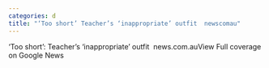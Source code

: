 ```yaml
---
categories: d
title: "‘Too short’ Teacher’s ‘inappropriate’ outfit  newscomau"
---
```

‘Too short’: Teacher’s ‘inappropriate’ outfit&nbsp;&nbsp;news.com.auView Full coverage on Google News